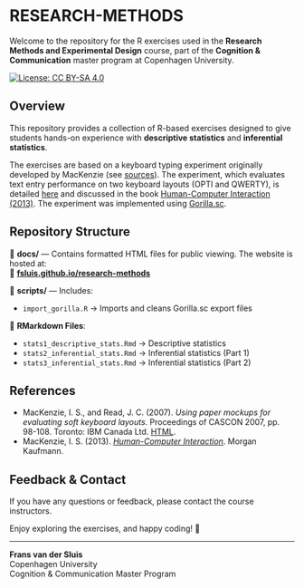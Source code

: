 # RESEARCH-METHODS

Welcome to the repository for the R exercises used in the **Research Methods and Experimental Design** course, part of the **Cognition & Communication** master program at Copenhagen University.

[![License: CC BY-SA 4.0](https://img.shields.io/badge/License-CC%20BY--SA%204.0-lightgrey.svg)](https://creativecommons.org/licenses/by-sa/4.0/)

## Overview

This repository provides a collection of R-based exercises designed to give students hands-on experience with **descriptive statistics** and **inferential statistics**.

The exercises are based on a keyboard typing experiment originally developed by MacKenzie (see [sources](#sources)). The experiment, which evaluates text entry performance on two keyboard layouts (OPTI and QWERTY), is detailed [here](http://www.yorku.ca/mack/cascon2007.html) and discussed in the book [Human-Computer Interaction (2013)](https://www.sciencedirect.com/book/9780124058651/human-computer-interaction). The experiment was implemented using [Gorilla.sc](https://gorilla.sc/).
 
## Repository Structure
📂 **docs/** — Contains formatted HTML files for public viewing. The website is hosted at:  
🔗 **[fsluis.github.io/research-methods](https://fsluis.github.io/research-methods/)**  

📂 **scripts/** — Includes:
- `import_gorilla.R` → Imports and cleans Gorilla.sc export files  

📂 **RMarkdown Files**:
- `stats1_descriptive_stats.Rmd` → Descriptive statistics
- `stats2_inferential_stats.Rmd` → Inferential statistics (Part 1)
- `stats3_inferential_stats.Rmd` → Inferential statistics (Part 2)

## References
- MacKenzie, I. S., and Read, J. C. (2007). *Using paper mockups for evaluating soft keyboard layouts*. Proceedings of CASCON 2007, pp. 98-108. Toronto: IBM Canada Ltd. [HTML](http://www.yorku.ca/mack/cascon2007.html).
- MacKenzie, I. S. (2013). *[Human-Computer Interaction](https://www.sciencedirect.com/book/9780124058651/human-computer-interaction)*. Morgan Kaufmann.

## Feedback & Contact
If you have any questions or feedback, please contact the course instructors.

Enjoy exploring the exercises, and happy coding! 🚀  

---

**Frans van der Sluis**  
Copenhagen University  
Cognition & Communication Master Program  
